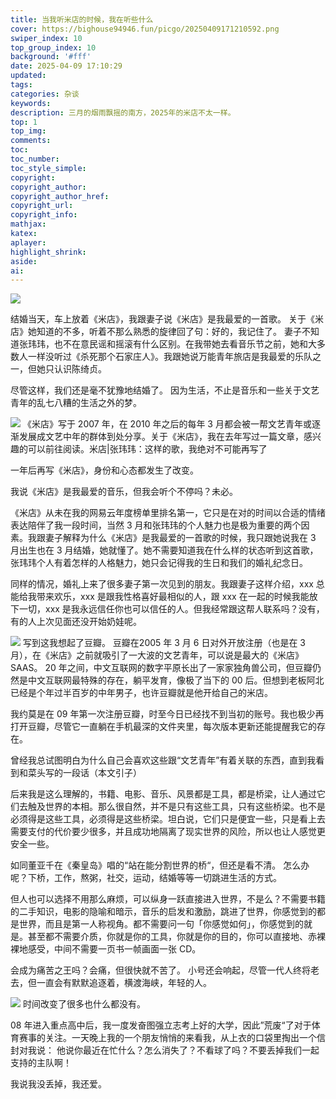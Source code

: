 ```yaml
---
title: 当我听米店的时候，我在听些什么
cover: https://bighouse94946.fun/picgo/20250409171210592.png
swiper_index: 10
top_group_index: 10
background: '#fff'
date: 2025-04-09 17:10:29
updated:
tags:
categories: 杂谈
keywords:
description: 三月的烟雨飘摇的南方，2025年的米店不太一样。
top: 1
top_img:
comments:
toc:
toc_number:
toc_style_simple:
copyright:
copyright_author:
copyright_author_href:
copyright_url:
copyright_info:
mathjax:
katex:
aplayer:
highlight_shrink:
aside:
ai:
---
```


![](https://bighouse94946.fun/picgo/20250409171210592.png)
 

结婚当天，车上放着《米店》，我跟妻子说《米店》是我最爱的一首歌。
关于《米店》她知道的不多，听着不那么熟悉的旋律回了句：好的，我记住了。
妻子不知道张玮玮，也不在意民谣和摇滚有什么区别。在我带她去看音乐节之前，她和大多数人一样没听过《杀死那个石家庄人》。我跟她说万能青年旅店是我最爱的乐队之一，但她只认识陈绮贞。

尽管这样，我们还是毫不犹豫地结婚了。
因为生活，不止是音乐和一些关于文艺青年的乱七八糟的生活之外的梦。

![](https://bighouse94946.fun/picgo/20250409171235611.png)
《米店》写于 2007 年，在 2010 年之后的每年 3 月都会被一帮文艺青年或逐渐发展成文艺中年的群体到处分享。关于《米店》，我在去年写过一篇文章，感兴趣的可以前往阅读。米店|张玮玮：这样的歌，我绝对不可能再写了

一年后再写《米店》，身份和心态都发生了改变。

我说《米店》是我最爱的音乐，但我会听个不停吗？未必。

《米店》从未在我的网易云年度榜单里排名第一，它只是在对的时间以合适的情绪表达陪伴了我一段时间，当然 3 月和张玮玮的个人魅力也是极为重要的两个因素。我跟妻子解释为什么《米店》是我最爱的一首歌的时候，我只跟她说我在 3 月出生也在 3 月结婚，她就懂了。她不需要知道我在什么样的状态听到这首歌，张玮玮个人有着怎样的人格魅力，她只会记得我的生日和我们的婚礼纪念日。

同样的情况，婚礼上来了很多妻子第一次见到的朋友。我跟妻子这样介绍，xxx 总能给我带来欢乐，xxx 是跟我性格喜好最相似的人，跟 xxx 在一起的时候我能放下一切，xxx 是我永远信任你也可以信任的人。但我经常跟这帮人联系吗？没有，有的人上次见面还没开始奶娃呢。

![](https://bighouse94946.fun/picgo/20250409171245948.png)
写到这我想起了豆瓣。
豆瓣在2005 年 3 月 6 日对外开放注册（也是在 3 月），在《米店》之前就吸引了一大波的文艺青年，可以说是最大的《米店》SAAS。
20 年之间，中文互联网的数字平原长出了一家家独角兽公司，但豆瓣仍然是中文互联网最特殊的存在，躺平发育，像极了当下的 00 后。但想到老板阿北已经是个年过半百岁的中年男子，也许豆瓣就是他开给自己的米店。

我约莫是在 09 年第一次注册豆瓣，时至今日已经找不到当初的账号。我也极少再打开豆瓣，尽管它一直躺在手机最深的文件夹里，每次版本更新还能提醒我它的存在。

曾经我总试图明白为什么自己会喜欢这些跟“文艺青年”有着关联的东西，直到我看到和菜头写的一段话（本文引子）

后来我是这么理解的，书籍、电影、音乐、风景都是工具，都是桥梁，让人通过它们去触及世界的本相。那么很自然，并不是只有这些工具，只有这些桥梁。也不是必须得是这些工具，必须得是这些桥梁。坦白说，它们只是便宜一些，只是看上去需要支付的代价要少很多，并且成功地隔离了现实世界的风险，所以也让人感觉更安全一些。

如同董亚千在《秦皇岛》唱的“站在能分割世界的桥“，但还是看不清。
怎么办呢？下桥，工作，熬粥，社交，运动，结婚等等一切跳进生活的方式。

但人也可以选择不用那么麻烦，可以纵身一跃直接进入世界，不是么？不需要书籍的二手知识，电影的隐喻和暗示，音乐的启发和激励，跳进了世界，你感觉到的都是世界，而且是第一人称视角。都不需要问一句「你感觉如何」，你感觉到的就是。甚至都不需要介质，你就是你的工具，你就是你的目的，你可以直接地、赤裸裸地感受，中间不需要一页书一帧画面一张 CD。

会成为痛苦之王吗？会痛，但很快就不苦了。
小号还会响起，尽管一代人终将老去，但一直会有默默追逐着，横渡海峡，年轻的人。

![](https://bighouse94946.fun/picgo/20250409171258368.png)
时间改变了很多也什么都没有。

08 年进入重点高中后，我一度发奋图强立志考上好的大学，因此”荒废“了对于体育赛事的关注。一天晚上我的一个朋友悄悄的来看我，从上衣的口袋里掏出一个信封对我说：
他说你最近在忙什么？怎么消失了？不看球了吗？不要丢掉我们一起支持的主队啊！

我说我没丢掉，我还爱。

 








